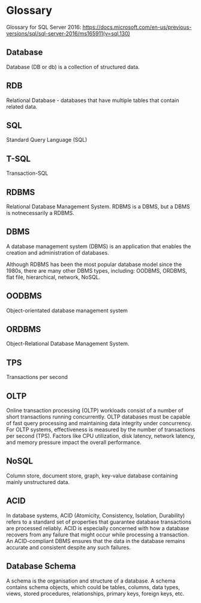 # Glossary

Glossary for SQL Server 2016:
https://docs.microsoft.com/en-us/previous-versions/sql/sql-server-2016/ms165911(v=sql.130)


## Database
Database (DB or db) is a collection of structured data.

## RDB
Relational Database - databases that have multiple tables that contain related data.

## SQL
Standard Query Language (SQL)

## T-SQL
Transaction-SQL

## RDBMS
Relational Database Management System.
RDBMS is a DBMS, but a DBMS is notnecessarily a RDBMS.

## DBMS
A database management system (DBMS) is an application that enables the creation and administration of databases.

Although RDBMS has been the most popular database model since the 1980s, there are many other DBMS types, including: OODBMS, ORDBMS, flat file, hierarchical, network, NoSQL.

## OODBMS
Object-orientated database management system

## ORDBMS
Object-Relational Database Management System.

## TPS
Transactions per second

## OLTP
Online transaction processing (OLTP) workloads consist of a number of short transactions running concurrently. OLTP databases must be capable of fast query processing and maintaining data integrity under concurrency. For OLTP systems, effectiveness is measured by the number of transactions per second (TPS). Factors like CPU utilization, disk latency, network latency, and memory pressure impact the overall performance.

## NoSQL
Column store, document store, graph, key-value database containing mainly unstructured data.

## ACID
In database systems, ACID (Atomicity, Consistency, Isolation, Durability) refers to a standard set of properties that guarantee database transactions are processed reliably.
ACID is especially concerned with how a database recovers from any failure that might occur while processing a transaction.
An ACID-compliant DBMS ensures that the data in the database remains accurate and consistent despite any such failures.

## Database Schema
A schema is the organisation and structure of a database. A schema contains schema objects, which could be tables, columns, data types, views, stored procedures, relationships, primary keys, foreign keys, etc.
